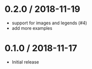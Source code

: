 
0.2.0 / 2018-11-19
==================

  * support for images and legends (#4)
  * add more examples

0.1.0 / 2018-11-17
==================

  * Initial release
